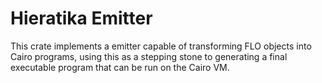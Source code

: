 # Hieratika Emitter

This crate implements a emitter capable of transforming FLO objects into Cairo programs, using this
as a stepping stone to generating a final executable program that can be run on the Cairo VM.
